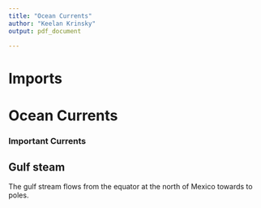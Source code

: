 ```yaml
---
title: "Ocean Currents"
author: "Keelan Krinsky"
output: pdf_document

---
```


# Imports

# Ocean Currents

### Important Currents

## Gulf steam 
The gulf stream flows from the equator at the north of Mexico towards to poles. 

